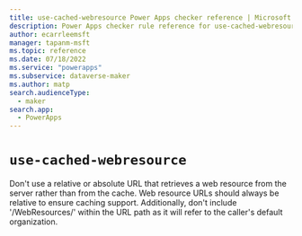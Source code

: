 ```yaml
---
title: use-cached-webresource Power Apps checker reference | Microsoft Docs
description: Power Apps checker rule reference for use-cached-webresource.
author: ecarrleemsft
manager: tapanm-msft
ms.topic: reference
ms.date: 07/18/2022
ms.service: "powerapps"
ms.subservice: dataverse-maker
ms.author: matp
search.audienceType: 
  - maker
search.app: 
  - PowerApps
---
```

# `use-cached-webresource`

Don't use a relative or absolute URL that retrieves a web resource from the server rather than from the cache. Web resource URLs should always be relative to ensure caching support. Additionally, don't include '/WebResources/' within the URL path as it will refer to the caller's default organization.

